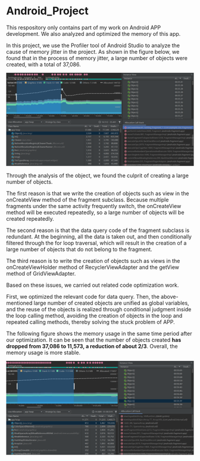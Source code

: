 # Android_Project
This respository only contains part of my work on Android APP development.
We also analyzed and optimized the memory of this app.

In this project, we use the Profiler tool of Android Studio to analyze the cause of memory jitter in the project. 
As shown in the figure below, we found that in the process of memory jitter, a large number of objects were created, with a total of 37,086.

![image](https://github.com/Yi1214/Android_Project/blob/master/Memory_Optimization/memory_thrashing.png)

Through the analysis of the object, we found the culprit of creating a large number of objects.

The first reason is that we write the creation of objects such as view in the onCreateView method of the fragment subclass.
Because multiple fragments under the same activity frequently switch, the onCreateView method will be executed repeatedly, so a large number of objects will be created repeatedly.

The second reason is that the data query code of the fragment subclass is redundant.
At the beginning, all the data is taken out, and then conditionally filtered through the for loop traversal, which will result in the creation of a large number of objects that do not belong to the fragment.

The third reason is to write the creation of objects such as views in the onCreateViewHolder method of RecyclerViewAdapter and the getView method of GridViewAdapter.

Based on these issues, we carried out related code optimization work.

First, we optimized the relevant code for data query.
Then, the above-mentioned large number of created objects are unified as global variables, 
and the reuse of the objects is realized through conditional judgment inside the loop calling method, avoiding the creation of objects in the loop and repeated calling methods, thereby solving the stuck problem of APP.

The following figure shows the memory usage in the same time period after our optimization. It can be seen that the number of objects created **has dropped from 37,086 to 11,573, a reduction of about 2/3**. Overall, the memory usage is more stable.

![image](https://github.com/Yi1214/Android_Project/blob/master/Memory_Optimization/memory_optimization.png)
